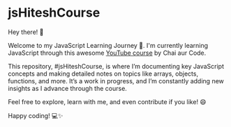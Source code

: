 # jsHiteshCourse
Hey there! 👋

Welcome to my JavaScript Learning Journey 🎉. I'm currently learning JavaScript through this awesome [YouTube course](https://youtube.com/playlist?list=PLu71SKxNbfoBuX3f4EOACle2y-tRC5Q37)
 by Chai aur Code.

This repository, #jsHiteshCourse, is where I’m documenting key JavaScript concepts and making detailed notes on topics like arrays, objects, functions, and more. It’s a work in progress, and I’m constantly adding new insights as I advance through the course.

Feel free to explore, learn with me, and even contribute if you like! 😄

Happy coding! 💻✨

